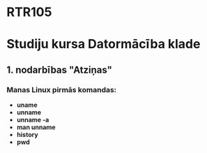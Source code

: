 # RTR105
# Studiju kursa Datormācība klade

## 1. nodarbības "Atziņas"
### Manas Linux pirmās komandas:  
+ **uname**  
+ **unname**  
+ **unname -a**  
+ **man unname**  
+ **history**
+ **pwd**
